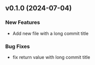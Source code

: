 ## v0.1.0 (2024-07-04)

### New Features

- Add new file with a long commit title

### Bug Fixes

- fix return value with long commit title
